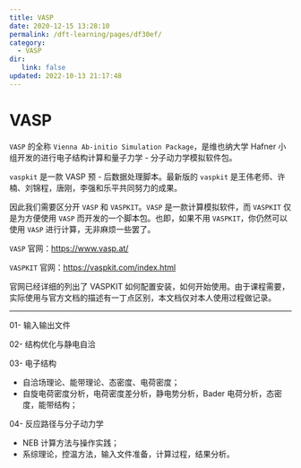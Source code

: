 ```yaml
---
title: VASP
date: 2020-12-15 13:28:10
permalink: /dft-learning/pages/df30ef/
category:
  - VASP
dir:
   link: false
updated: 2022-10-13 21:17:48
---
```


# VASP

`VASP` 的全称 `Vienna Ab-initio Simulation Package`，是维也纳大学 Hafner 小组开发的进行电子结构计算和量子力学 - 分子动力学模拟软件包。

`vaspkit` 是一款 VASP 预 - 后数据处理脚本。最新版的 `vaspkit` 是王伟老师、许楠、刘锦程，唐刚，李强和乐平共同努力的成果。

因此我们需要区分开 `VASP` 和 `VASPKIT`。`VASP` 是一款计算模拟软件，而 `VASPKIT` 仅是为方便使用 `VASP` 而开发的一个脚本包。也即，如果不用 `VASPKIT`，你仍然可以使用 `VASP` 进行计算，无非麻烦一些罢了。

`VASP` 官网：<https://www.vasp.at/>

`VASPKIT` 官网：<https://vaspkit.com/index.html>

官网已经详细的列出了 VASPKIT 如何配置安装，如何开始使用。由于课程需要，实际使用与官方文档的描述有一丁点区别，本文档仅对本人使用过程做记录。

---

01- 输入输出文件

02- 结构优化与静电自洽

03- 电子结构

- 自洽场理论、能带理论、态密度、电荷密度；
- 自旋电荷密度分析，电荷密度差分析，静电势分析，Bader 电荷分析，态密度，能带结构；

04- 反应路径与分子动力学

- NEB 计算方法与操作实践；
- 系综理论，控温方法，输入文件准备，计算过程，结果分析。
